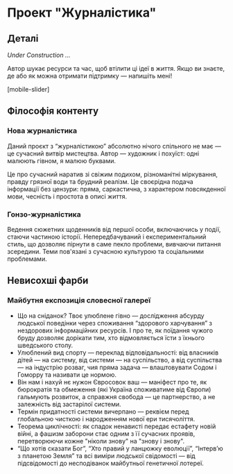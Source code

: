 # Проект "Журналістика"

## Деталі

*Under Construction …*

Автор шукає ресурси та час, щоб втілити ці ідеї в життя. Якщо ви знаєте, де або як можна отримати підтримку — напишіть мені!

[mobile-slider]

## Філософія контенту

### Нова журналістика

Даний проєкт з “журналістикою” абсолютно нічого спільного не має — це сучасний витвір мистецтва. Автор — художник і похуїст: одні малюють гівном, я малюю буквами. 

Це про сучасний наратив зі свіжим подихом, різноманітні міркування, правду грязної води та брудний реалізм. Це своєрідна подача інформації без цензури: пряма, саркастична, з характером повсякденної мови, чесність і простота в описі життя.

### Гонзо-журналістика

Ведення сюжетних щоденників від першої особи, включаючись у події, стаючи частиною історії. Непередбачуваний і експериментальний стиль, що дозволяє пірнути в саме пекло проблеми, вивчаючи питання зсередини. Теми пов'язані з сучасною культурою та соціальними проблемами.

## Невисохші фарби

### Майбутня експозиція словесної галереї

- Що на сніданок? Твоє улюблене гівно — дослідження абсурду людської поведінки через споживання “здорового харчування” з нездорових інформаційних ресурсів. І про те, як поїдання чужого бруду дозволяє дорікати тим, хто відмовляється їсти з їхнього шведського столу.
- Улюблений вид спорту — переклад відповідальності: від власників дітей — на систему, від системи — на суспільство, а від суспільства — на індустрію розваг, чия пряма задача — влаштовувати Содом і Гоморру та називати це нормою.
- Він нам і нахуй нє нужон Євросовок ваш — маніфест про те, як бюрократія та обмеження (які Україна споживатиме від Європи) гальмують розвиток, а справжня свобода — це партнерство, а не залежність від застарілої системи.
- Термін придатності системи вичерпано — реквієм перед глобальною чисткою і народженням нової ери тисячоліття.
- Теорема циклічності: як спадок ненависті передає естафету новій війні, а фашизм заборони стає одним з її сучасних проявів, перетворюючи кожне "ніколи знову" на "знову і знову".
- “Що хотів сказати Бог”, “Хто правий у ланцюжку еволюції”, “Інтерв’ю з планетою Земля” та всі виміри людської свідомості — від підсвідомості до несподіванок майбутньої генетичної лотереї.